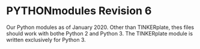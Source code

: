 # PYTHONmodules Revision 6
Our Python modules as of January 2020.
Other than TINKERplate, thes files should work with bothe Python 2 and Python 3.
The TINKERplate module is written exclusively for Python 3. 
